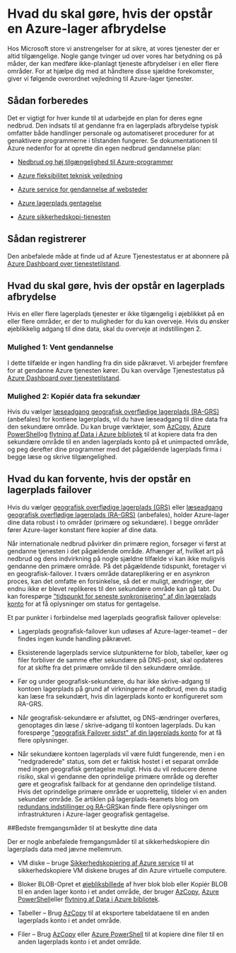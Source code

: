 <properties
    pageTitle="Hvad du skal gøre i tilfælde af en Azure-lager afbrydelse | Microsoft Azure"
    description="Hvad du skal gøre i tilfælde af en Azure-lager afbrydelse"
    services="storage"
    documentationCenter=".net"
    authors="robinsh"
    manager="carmonm"
    editor="tysonn"/>

<tags
    ms.service="storage"
    ms.workload="storage"
    ms.tgt_pltfrm="na"
    ms.devlang="dotnet"
    ms.topic="article"
    ms.date="08/03/2016"
    ms.author="robinsh"/>


# <a name="what-to-do-if-an-azure-storage-outage-occurs"></a>Hvad du skal gøre, hvis der opstår en Azure-lager afbrydelse

Hos Microsoft store vi anstrengelser for at sikre, at vores tjenester der er altid tilgængelige. Nogle gange tvinger ud over vores har betydning os på måder, der kan medføre ikke-planlagt tjeneste afbrydelser i en eller flere områder. For at hjælpe dig med at håndtere disse sjældne forekomster, giver vi følgende overordnet vejledning til Azure-lager tjenester.

## <a name="how-to-prepare"></a>Sådan forberedes 

Det er vigtigt for hver kunde til at udarbejde en plan for deres egne nedbrud. Den indsats til at gendanne fra en lagerplads afbrydelse typisk omfatter både handlinger personale og automatiseret procedurer for at genaktivere programmerne i tilstanden fungerer. Se dokumentationen til Azure nedenfor for at oprette din egen nedbrud gendannelse plan:

-   [Nedbrud og høj tilgængelighed til Azure-programmer](../resiliency/resiliency-disaster-recovery-high-availability-azure-applications.md)

-   [Azure fleksibilitet teknisk vejledning](../resiliency/resiliency-technical-guidance.md)

-   [Azure service for gendannelse af websteder](https://azure.microsoft.com/services/site-recovery/)

-   [Azure lagerplads gentagelse](storage-redundancy.md)

-   [Azure sikkerhedskopi-tjenesten](https://azure.microsoft.com/services/backup/)

## <a name="how-to-detect"></a>Sådan registrerer 

Den anbefalede måde at finde ud af Azure Tjenestestatus er at abonnere på [Azure Dashboard over tjenestetilstand](https://azure.microsoft.com/status/).

## <a name="what-to-do-if-a-storage-outage-occurs"></a>Hvad du skal gøre, hvis der opstår en lagerplads afbrydelse

Hvis en eller flere lagerplads tjenester er ikke tilgængelig i øjeblikket på en eller flere områder, er der to muligheder for du kan overveje. Hvis du ønsker øjeblikkelig adgang til dine data, skal du overveje at indstillingen 2.

### <a name="option-1-wait-for-recovery"></a>Mulighed 1: Vent gendannelse

I dette tilfælde er ingen handling fra din side påkrævet. Vi arbejder fremføre for at gendanne Azure tjenesten kører. Du kan overvåge Tjenestestatus på [Azure Dashboard over tjenestetilstand](https://azure.microsoft.com/status/).

### <a name="option-2-copy-data-from-secondary"></a>Mulighed 2: Kopiér data fra sekundær

Hvis du vælger [læseadgang geografisk overflødige lagerplads (RA-GRS)](storage-redundancy.md#read-access-geo-redundant-storage) (anbefales) for kontiene lagerplads, vil du have læseadgang til dine data fra den sekundære område. Du kan bruge værktøjer, som [AzCopy](storage-use-azcopy.md), [Azure PowerShell](storage-powershell-guide-full.md)og [flytning af Data i Azure bibliotek](https://azure.microsoft.com/blog/introducing-azure-storage-data-movement-library-preview-2/) til at kopiere data fra den sekundære område til en anden lagerplads konto på et unimpacted område, og peg derefter dine programmer med det pågældende lagerplads firma i begge læse og skrive tilgængelighed.

## <a name="what-to-expect-if-a-storage-failover-occurs"></a>Hvad du kan forvente, hvis der opstår en lagerplads failover

Hvis du vælger [geografisk overflødige lagerplads (GRS)](storage-redundancy.md#geo-redundant-storage) eller [læseadgang geografisk overflødige lagerplads (RA-GRS)](storage-redundancy.md#read-access-geo-redundant-storage) (anbefales), holder Azure-lager dine data robust i to områder (primære og sekundære). I begge områder fører Azure-lager konstant flere kopier af dine data.

Når internationale nedbrud påvirker din primære region, forsøger vi først at gendanne tjenesten i det pågældende område. Afhænger af, hvilket art på nedbrud og dens indvirkning på nogle sjældne tilfælde vi kan ikke muligvis gendanne den primære område. På det pågældende tidspunkt, foretager vi en geografisk-failover. I tværs område datareplikering er en asynkron proces, kan det omfatte en forsinkelse, så det er muligt, ændringer, der endnu ikke er blevet replikeres til den sekundære område kan gå tabt. Du kan forespørge ["tidspunkt for seneste synkronisering" af din lagerplads konto](https://blogs.msdn.microsoft.com/windowsazurestorage/2013/12/11/windows-azure-storage-redundancy-options-and-read-access-geo-redundant-storage/) for at få oplysninger om status for gentagelse.

Et par punkter i forbindelse med lagerplads geografisk failover oplevelse:

-   Lagerplads geografisk-failover kun udløses af Azure-lager-teamet – der findes ingen kunde handling påkrævet.

-   Eksisterende lagerplads service slutpunkterne for blob, tabeller, køer og filer forbliver de samme efter sekundære på DNS-post, skal opdateres for at skifte fra det primære område til den sekundære område.

-   Før og under geografisk-sekundære, du har ikke skrive-adgang til kontoen lagerplads på grund af virkningerne af nedbrud, men du stadig kan læse fra sekundært, hvis din lagerplads konto er konfigureret som RA-GRS.

-   Når geografisk-sekundære er afsluttet, og DNS-ændringer overføres, genoptages din læse / skrive-adgang til kontoen lagerplads. Du kan forespørge ["geografisk Failover sidst" af din lagerplads konto](https://msdn.microsoft.com/library/azure/ee460802.aspx) for at få flere oplysninger.

-   Når sekundære kontoen lagerplads vil være fuldt fungerende, men i en "nedgraderede" status, som det er faktisk hostet i et separat område med ingen geografisk gentagelse muligt. Hvis du vil reducere denne risiko, skal vi gendanne den oprindelige primære område og derefter gøre et geografisk failback for at gendanne den oprindelige tilstand. Hvis det oprindelige primære område er uoprettelig, tildeler vi en anden sekundær område.
Se artiklen på lagerplads-teamets blog om [redundans indstillinger og RA-GRS](https://blogs.msdn.microsoft.com/windowsazurestorage/2013/12/11/windows-azure-storage-redundancy-options-and-read-access-geo-redundant-storage/)kan finde flere oplysninger om infrastrukturen i Azure-lager geografisk gentagelse.

##<a name="best-practices-for-protecting-your-data"></a>Bedste fremgangsmåder til at beskytte dine data

Der er nogle anbefalede fremgangsmåder til at sikkerhedskopiere din lagerplads data med jævne mellemrum.

-   VM diske – bruge [Sikkerhedskopiering af Azure service](https://azure.microsoft.com/services/backup/) til at sikkerhedskopiere VM diskene bruges af din Azure virtuelle computere.

-   Bloker BLOB-Opret et [øjebliksbillede](https://msdn.microsoft.com/library/azure/hh488361.aspx) af hver blok blob eller Kopiér BLOB til en anden lager konto i et andet område, der bruger [AzCopy](storage-use-azcopy.md), [Azure PowerShell](storage-powershell-guide-full.md)eller [flytning af Data i Azure bibliotek](https://azure.microsoft.com/blog/introducing-azure-storage-data-movement-library-preview-2/).

-   Tabeller – Brug [AzCopy](storage-use-azcopy.md) til at eksportere tabeldataene til en anden lagerplads konto i et andet område.

-   Filer – Brug [AzCopy](storage-use-azcopy.md) eller [Azure PowerShell](storage-powershell-guide-full.md) til at kopiere dine filer til en anden lagerplads konto i et andet område.
